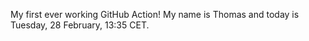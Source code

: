 My first ever working GitHub Action!
My name is Thomas and today is Tuesday, 28 February, 13:35 CET. 
